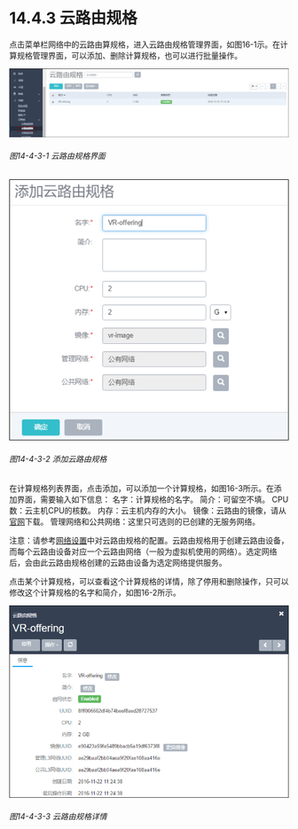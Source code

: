 # 14.4.3 云路由规格

点击菜单栏网络中的云路由算规格，进入云路由规格管理界面，如图16-1示。在计算规格管理界面，可以添加、删除计算规格，也可以进行批量操作。

![png](../images/14-4-3-1.png "图14-4-3-1 云路由规格界面")
###### 图14-4-3-1 云路由规格界面


![png](../images/14-4-3-2.png "图14-4-3-2 添加云路由规格")

###### 图14-4-3-2 添加云路由规格

在计算规格列表界面，点击添加，可以添加一个计算规格，如图16-3所示。在添加界面，需要输入如下信息：
名字：计算规格的名字。
简介：可留空不填。
CPU数：云主机CPU的核数。
内存：云主机内存的大小。
镜像：云路由的镜像，请从[官网](/www.mevoco.com)下载。
管理网络和公共网络：这里只可选则的已创建的无服务网络。

注意：请参考[网络设置](/Network/VR-network.md)中对云路由规格的配置。云路由规格用于创建云路由设备，而每个云路由设备对应一个云路由网络（一般为虚拟机使用的网络）。选定网络后，会由此云路由规格创建的云路由设备为选定网络提供服务。

点击某个计算规格，可以查看这个计算规格的详情，除了停用和删除操作，只可以修改这个计算规格的名字和简介，如图16-2所示。


![png](../images/14-4-3-3.png "图14-4-3-3 云路由规格详情")

###### 图14-4-3-3 云路由规格详情
